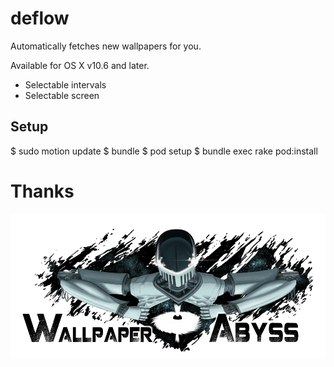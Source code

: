 deflow
======

Automatically fetches new wallpapers for you.

Available for OS X v10.6 and later.

* Selectable intervals
* Selectable screen


## Setup

  $ sudo motion update
  $ bundle
  $ pod setup
  $ bundle exec rake pod:install
  
  
  
# Thanks

![alt tag](https://github.com/ahmetabdi/deflow/raw/master/resources/wallpaper_abyss.png)
